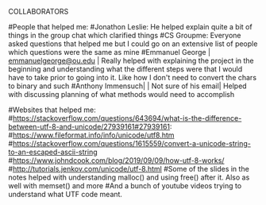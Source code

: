 COLLABORATORS

#People that helped me:
#Jonathon Leslie: He helped explain quite a bit of things in the group chat which clarified things
#CS Groupme: Everyone asked questions that helped me but I could go on an extensive list of people which questions were the same as mine
#Emmanuel George | emmanuelgeorge@ou.edu | Really helped with explaining the project in the beginning and understanding what the different steps were that I would have to take prior to going into it. Like how I don't need to convert the chars to binary and such
#Anthony Immensuch| | Not sure of his email| Helped with discussing planning of what methods would need to accomplish 

#Websites that helped me:
#https://stackoverflow.com/questions/643694/what-is-the-difference-between-utf-8-and-unicode/27939161#27939161:
#https://www.fileformat.info/info/unicode/utf8.htm
#https://stackoverflow.com/questions/1615559/convert-a-unicode-string-to-an-escaped-ascii-string
#https://www.johndcook.com/blog/2019/09/09/how-utf-8-works/
#http://tutorials.jenkov.com/unicode/utf-8.html
#Some of the slides in the notes helped with understanding malloc() and using free() after it. Also as well with memset() and more
#And a bunch of youtube videos trying to understand what UTF code meant.
